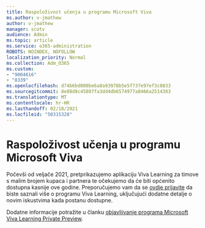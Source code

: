```yaml
---
title: Raspoloživost učenja u programu Microsoft Viva
ms.author: v-jmathew
author: v-jmathew
manager: scotv
audience: Admin
ms.topic: article
ms.service: o365-administration
ROBOTS: NOINDEX, NOFOLLOW
localization_priority: Normal
ms.collection: Adm_O365
ms.custom:
- "9004616"
- "8339"
ms.openlocfilehash: d74b6bd000be6a8a93978b5e5f737e97ef3c0833
ms.sourcegitcommit: 8e08d8c45807fa3dd4db6574977a8466a2514383
ms.translationtype: MT
ms.contentlocale: hr-HR
ms.lasthandoff: 02/18/2021
ms.locfileid: "50315328"
---
```

# <a name="microsoft-viva-learning-availability"></a>Raspoloživost učenja u programu Microsoft Viva

Počevši od veljače 2021, pretprikazujemo aplikaciju Viva Learning za timove s malim brojem kupaca i partnera te očekujemo da će biti općenito dostupna kasnije ove godine. Preporučujemo vam da se [ovdje prijavite](https://aka.ms/VivaLearningSignup) da biste saznali više o programu Viva Learning, uključujući dodatne detalje o novim iskustvima kada postanu dostupne.

Dodatne informacije potražite u članku [objavljivanje programa Microsoft Viva Learning Private Preview](https://techcommunity.microsoft.com/t5/microsoft-viva-blog/announcing-microsoft-viva-learning-private-preview/ba-p/2107023).
